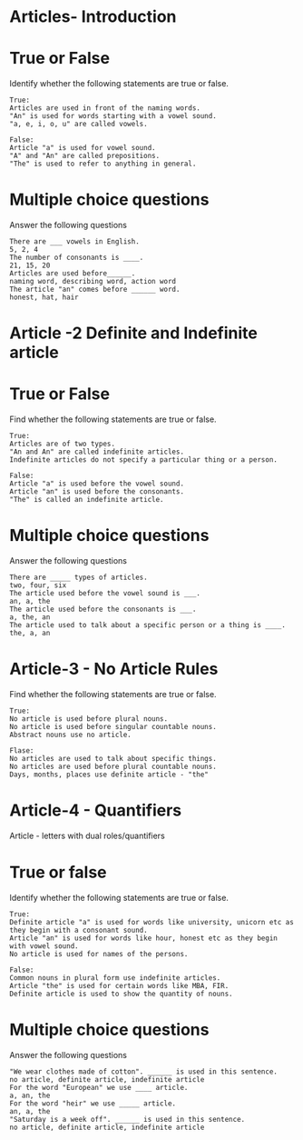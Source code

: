 # Articles- Introduction

# True or False
Identify whether the following statements are true or false.

```
True: 
Articles are used in front of the naming words.
"An" is used for words starting with a vowel sound.
"a, e, i, o, u" are called vowels.

False:
Article "a" is used for vowel sound.
"A" and "An" are called prepositions.
"The" is used to refer to anything in general.
```

# Multiple choice questions

Answer the following questions 

```
There are ___ vowels in English.
5, 2, 4
The number of consonants is ____.
21, 15, 20
Articles are used before______.
naming word, describing word, action word
The article "an" comes before ______ word.
honest, hat, hair
```


# Article -2 Definite and Indefinite article

# True or False

Find whether the following statements are true or false.

```
True: 
Articles are of two types.
"An and An" are called indefinite articles.
Indefinite articles do not specify a particular thing or a person.

False:
Article "a" is used before the vowel sound.
Article "an" is used before the consonants.
"The" is called an indefinite article.
```

# Multiple choice questions

Answer the following questions

```
There are _____ types of articles.
two, four, six
The article used before the vowel sound is ___.
an, a, the
The article used before the consonants is ___.
a, the, an
The article used to talk about a specific person or a thing is ____.
the, a, an
```


# Article-3 - No Article Rules

Find whether the following statements are true or false.

```
True: 
No article is used before plural nouns.
No article is used before singular countable nouns.
Abstract nouns use no article.

Flase:
No articles are used to talk about specific things.
No articles are used before plural countable nouns.
Days, months, places use definite article - "the"
```


# Article-4 - Quantifiers

Article - letters with dual roles/quantifiers

# True or false

Identify whether the following statements are true or false.

```
True:
Definite article "a" is used for words like university, unicorn etc as they begin with a consonant sound.
Article "an" is used for words like hour, honest etc as they begin with vowel sound.
No article is used for names of the persons.

False:
Common nouns in plural form use indefinite articles.
Article "the" is used for certain words like MBA, FIR.
Definite article is used to show the quantity of nouns.
```

# Multiple choice questions

Answer the following questions

```
"We wear clothes made of cotton". ______ is used in this sentence.
no article, definite article, indefinite article
For the word "European" we use ____ article.
a, an, the
For the word "heir" we use _____ article.
an, a, the
"Saturday is a week off". ______ is used in this sentence.
no article, definite article, indefinite article
```









